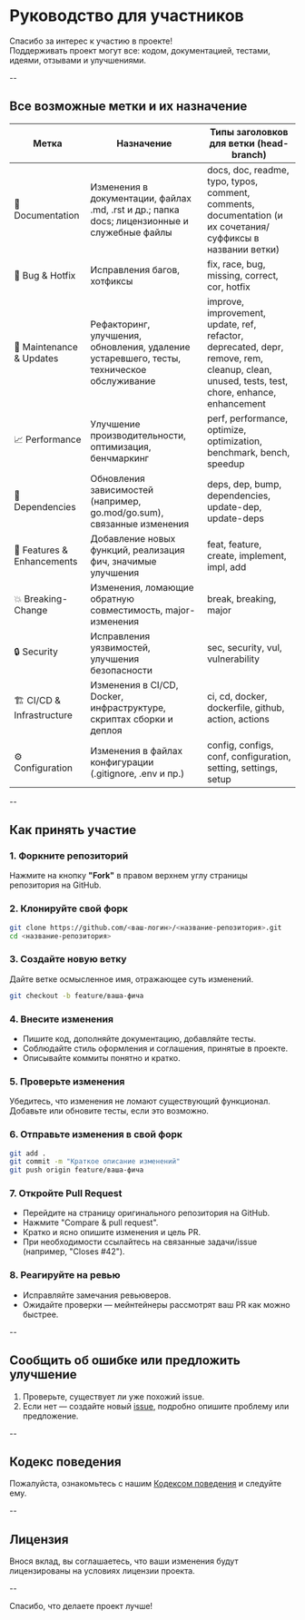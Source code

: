 # Руководство для участников

Спасибо за интерес к участию в проекте!  
Поддерживать проект могут все: кодом, документацией, тестами, идеями, отзывами и улучшениями.

--

## Все возможные метки и их назначение

| Метка                         | Назначение                                                                                 | Типы заголовков для ветки (head-branch)                                                                                         |
|-------------------------------|-------------------------------------------------------------------------------------------|-------------------------------------------------------------------------------------------------------------------------------|
| 📒 Documentation              | Изменения в документации, файлах .md, .rst и др.; папка docs; лицензионные и служебные файлы | docs, doc, readme, typo, typos, comment, comments, documentation (и их сочетания/суффиксы в названии ветки)                  |
| 🐛 Bug & Hotfix               | Исправления багов, хотфиксы                                                               | fix, race, bug, missing, correct, cor, hotfix                                                                                |
| 🧰 Maintenance & Updates      | Рефакторинг, улучшения, обновления, удаление устаревшего, тесты, техническое обслуживание  | improve, improvement, update, ref, refactor, deprecated, depr, remove, rem, cleanup, clean, unused, tests, test, chore, enhance, enhancement |
| 📈 Performance                | Улучшение производительности, оптимизация, бенчмаркинг                                    | perf, performance, optimize, optimization, benchmark, bench, speedup                                                          |
| 🤖 Dependencies               | Обновления зависимостей (например, go.mod/go.sum), связанные изменения                    | deps, dep, bump, dependencies, update-dep, update-deps                                                                       |
| 🚀 Features & Enhancements    | Добавление новых функций, реализация фич, значимые улучшения                              | feat, feature, create, implement, impl, add                                                                                  |
| 💥 Breaking-Change            | Изменения, ломающие обратную совместимость, major-изменения                               | break, breaking, major                                                                                                       |
| 🔒 Security                   | Исправления уязвимостей, улучшения безопасности                                           | sec, security, vul, vulnerability                                                                                            |
| 🏗️ CI/CD & Infrastructure    | Изменения в CI/CD, Docker, инфраструктуре, скриптах сборки и деплоя                       | ci, cd, docker, dockerfile, github, action, actions                                                                          |
| ⚙️ Configuration              | Изменения в файлах конфигурации (.gitignore, .env и пр.)                                 | config, configs, conf, configuration, setting, settings, setup                                                                |

--

## Как принять участие

### 1. Форкните репозиторий

Нажмите на кнопку **"Fork"** в правом верхнем углу страницы репозитория на GitHub.

### 2. Клонируйте свой форк

```bash
git clone https://github.com/<ваш-логин>/<название-репозитория>.git
cd <название-репозитория>
```

### 3. Создайте новую ветку

Дайте ветке осмысленное имя, отражающее суть изменений.

```bash
git checkout -b feature/ваша-фича
```

### 4. Внесите изменения

- Пишите код, дополняйте документацию, добавляйте тесты.
- Соблюдайте стиль оформления и соглашения, принятые в проекте.
- Описывайте коммиты понятно и кратко.

### 5. Проверьте изменения

Убедитесь, что изменения не ломают существующий функционал.  
Добавьте или обновите тесты, если это возможно.

### 6. Отправьте изменения в свой форк

```bash
git add .
git commit -m "Краткое описание изменений"
git push origin feature/ваша-фича
```

### 7. Откройте Pull Request

- Перейдите на страницу оригинального репозитория на GitHub.
- Нажмите "Compare & pull request".
- Кратко и ясно опишите изменения и цель PR.
- При необходимости ссылайтесь на связанные задачи/issue (например, "Closes #42").

### 8. Реагируйте на ревью

- Исправляйте замечания ревьюверов.
- Ожидайте проверки — мейнтейнеры рассмотрят ваш PR как можно быстрее.

--

## Сообщить об ошибке или предложить улучшение

1. Проверьте, существует ли уже похожий issue.
2. Если нет — создайте новый [issue](../../issues/new), подробно опишите проблему или предложение.

--

## Кодекс поведения

Пожалуйста, ознакомьтесь с нашим [Кодексом поведения](CODE_OF_CONDUCT.md) и следуйте ему.

--

## Лицензия

Внося вклад, вы соглашаетесь, что ваши изменения будут лицензированы на условиях лицензии проекта.

--

Спасибо, что делаете проект лучше!